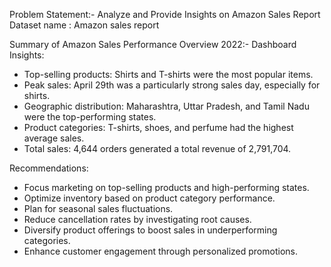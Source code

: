 Problem Statement:-
Analyze and Provide Insights on Amazon Sales Report
Dataset name : Amazon sales report

Summary of Amazon Sales Performance Overview 2022:-
Dashboard Insights:

- Top-selling products: Shirts and T-shirts were the most popular items.
- Peak sales: April 29th was a particularly strong sales day, especially for shirts.
- Geographic distribution: Maharashtra, Uttar Pradesh, and Tamil Nadu were the top-performing states.
- Product categories: T-shirts, shoes, and perfume had the highest average sales.
- Total sales: 4,644 orders generated a total revenue of 2,791,704.

Recommendations:

- Focus marketing on top-selling products and high-performing states.
- Optimize inventory based on product category performance.
- Plan for seasonal sales fluctuations.
- Reduce cancellation rates by investigating root causes.
- Diversify product offerings to boost sales in underperforming categories.
- Enhance customer engagement through personalized promotions.
